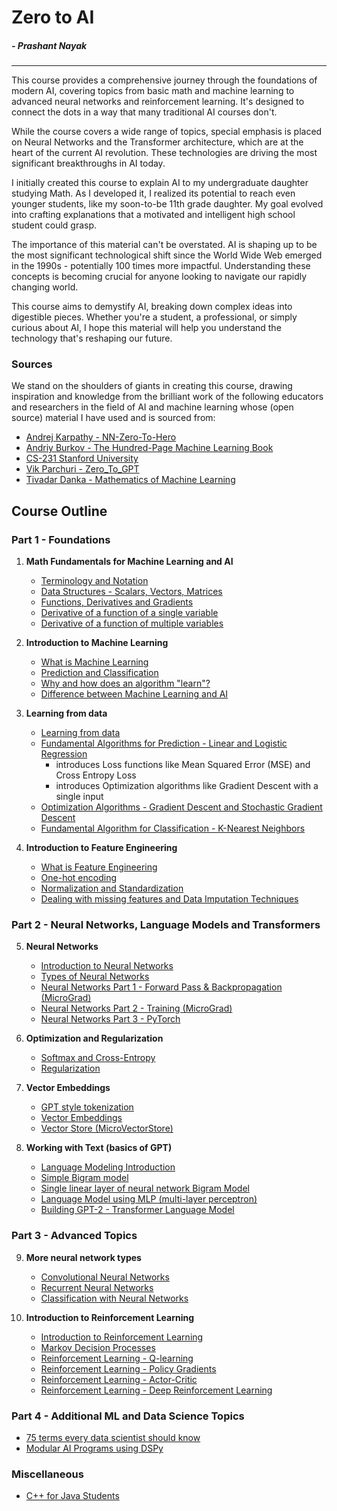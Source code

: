 # Zero to AI
##### *- Prashant Nayak*
---

This course provides a comprehensive journey through the foundations of modern AI, covering topics from basic math and machine learning to advanced neural networks and reinforcement learning. It's designed to connect the dots in a way that many traditional AI courses don't.

While the course covers a wide range of topics, special emphasis is placed on Neural Networks and the Transformer architecture, which are at the heart of the current AI revolution. These technologies are driving the most significant breakthroughs in AI today.

I initially created this course to explain AI to my undergraduate daughter studying Math. As I developed it, I realized its potential to reach even younger students, like my soon-to-be 11th grade daughter. My goal evolved into crafting explanations that a motivated and intelligent high school student could grasp.

The importance of this material can't be overstated. AI is shaping up to be the most significant technological shift since the World Wide Web emerged in the 1990s - potentially 100 times more impactful. Understanding these concepts is becoming crucial for anyone looking to navigate our rapidly changing world.

This course aims to demystify AI, breaking down complex ideas into digestible pieces. Whether you're a student, a professional, or simply curious about AI, I hope this material will help you understand the technology that's reshaping our future.

### Sources

We stand on the shoulders of giants in creating this course, drawing inspiration and knowledge from the brilliant work of the following educators and researchers in the field of AI and machine learning whose (open source) material I have used and is sourced from:
- [Andrej Karpathy - NN-Zero-To-Hero](https://github.com/karpathy/nn-zero-to-hero)
- [Andriy Burkov - The Hundred-Page Machine Learning Book](http://themlbook.com)
- [CS-231 Stanford University](https://cs231n.github.io/)
- [Vik Parchuri - Zero_To_GPT](https://github.com/VikParuchuri/zero_to_gpt/tree/master?tab=readme-ov-file)
- [Tivadar Danka - Mathematics of Machine Learning](https://tivadardanka.com/mathematics-of-machine-learning-preview)

## Course Outline

### Part 1 - Foundations

1. **Math Fundamentals for Machine Learning and AI**
   - [Terminology and Notation](./notes/term-not.html)
   - [Data Structures - Scalars, Vectors, Matrices](./notes/data-structs.html)
   - [Functions, Derivatives and Gradients](./notes/func-der-grad.html)
   - [Derivative of a function of a single variable](./notes/derivative-single-var.html)
   - [Derivative of a function of multiple variables](./notes/derivative-multiple-var.html)

2. **Introduction to Machine Learning**
   - [What is Machine Learning](./notes/what-is-ml.html)
   - [Prediction and Classification](./notes/prediction-classification.html)
   - [Why and how does an algorithm "learn"?](./notes/why-algo-learns.html)
   - [Difference between Machine Learning and AI](./notes/ml-ai.html)

3. **Learning from data**
   - [Learning from data](./notes/learning-from-data.html)
   - [Fundamental Algorithms for Prediction - Linear and Logistic Regression](./notes/fundamental-algorithms.html)
       - introduces Loss functions like Mean Squared Error (MSE) and Cross Entropy Loss
       - introduces Optimization algorithms like Gradient Descent with a single input
   - [Optimization Algorithms - Gradient Descent and Stochastic Gradient Descent](./notes/gradient-descent.html)
   - [Fundamental Algorithm for Classification - K-Nearest Neighbors](./notes/knn.html)

4. **Introduction to Feature Engineering**
   - [What is Feature Engineering](./notes/feature-engineering.html)
   - [One-hot encoding](./notes/one-hot-encoding.html)
   - [Normalization and Standardization](./notes/normalization-standardization.html)
   - [Dealing with missing features and Data Imputation Techniques](./notes/missing-values-imputation.html)

### Part 2 - Neural Networks, Language Models and Transformers

5. **Neural Networks**
   - [Introduction to Neural Networks](./notes/nn-intro.html)
   - [Types of Neural Networks](./notes/nn-types.html)
   - [Neural Networks Part 1 - Forward Pass & Backpropagation (MicroGrad)](./notes/nn-forward-backprop.html)
   - [Neural Networks Part 2 - Training (MicroGrad)](./notes/nn-training.html)
   - [Neural Networks Part 3 - PyTorch](./notes/nn-pytorch.html)

6. **Optimization and Regularization**
   - [Softmax and Cross-Entropy](./notes/softmax-cross-entropy.html)
   - [Regularization](./notes/regularization.html)

7. **Vector Embeddings**
   - [GPT style tokenization](./notes/gpt-tokenization.html)
   - [Vector Embeddings](./notes/vector-embeddings.html)
   - [Vector Store (MicroVectorStore)](./notes/vector-store.html)

8. **Working with Text (basics of GPT)**
   - [Language Modeling Introduction](./notes/lm-intro.html)
   - [Simple Bigram model](./notes/bigram-lm.html)
   - [Single linear layer of neural network Bigram Model](./notes/bigram-nn-lm.html)
   - [Language Model using MLP (multi-layer perceptron)](./notes/bigram-mlp-lm.html)
   - [Building GPT-2 - Transformer Language Model](./notes/bigram-transformer-lm.html)

### Part 3 - Advanced Topics

9. **More neural network types**
   - [Convolutional Neural Networks](./notes/conv-nn.html)
   - [Recurrent Neural Networks](./notes/rnn.html)
   - [Classification with Neural Networks](./notes/nn-classification.html)

10. **Introduction to Reinforcement Learning**
    - [Introduction to Reinforcement Learning](./notes/rl-intro.html)
    - [Markov Decision Processes](./notes/mdp.html)
    - [Reinforcement Learning - Q-learning](./notes/q-learning.html)
    - [Reinforcement Learning - Policy Gradients](./notes/policy-gradients.html)
    - [Reinforcement Learning - Actor-Critic](./notes/actor-critic.html)
    - [Reinforcement Learning - Deep Reinforcement Learning](./notes/deep-rl.html)

### Part 4 - Additional ML and Data Science Topics
   - [75 terms every data scientist should know](./notes/75-terms-ds.html)
   - [Modular AI Programs using DSPy](./notes/modular-ai-programs.html)


### Miscellaneous
- [C++ for Java Students](./notes/cplusplusforjava.html)


